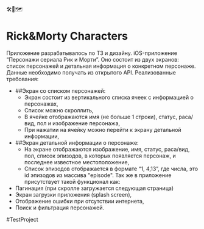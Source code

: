 🛠🧠🗺

# Rick&Morty Characters

Приложение разрабатывалось по ТЗ и дизайну. iOS-приложение “Персонажи сериала Рик и Морти”. Оно состоит из двух экранов: список персонажей и детальная информация о конкретном персонаже. Данные необходимо получать из открытого API.
Реализованные требования:
- ##Экран со списком персонажей:
  - Экран состоит из вертикального списка ячеек с информацией о персонажах,
  - Список можно скроллить,
  - В ячейке отображаются имя (не больше 1 строки), статус, раса/вид, пол и изображение персонажа,
  - При нажатии на ячейку можно перейти к экрану детальной информации,
- ##Экран детальной информации о персонаже:
  - На экране отображаются изображение, имя, статус, раса/вид, пол, список эпизодов, в которых появляется персонаж, и последнее известное местоположение,
  - Список эпизодов отображается в формате “1, 4,13”, где числа, это id эпизодов из массива "episode".
Так же в приложение присутствует такой функционал как:
- Пагинация (при скролле загружается следующая страница)
- Экран загрузки приложения (splash screen),
- Отображение ошибки при отсутствии интернета,
- Поиск и фильтрация персонажей.

#TestProject
